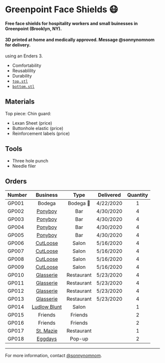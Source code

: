 # Greenpoint Face Shields 😷

#### Free face shields for hospitality workers and small buinesses in Greenpoint (Brooklyn, NY).
#### 3D printed at home and medically approved. Message @sonnynomnom for delivery.

using an Enders 3.

- Comfortability 
- Reusablility
- Durability
- [`top.stl`](https://github.com/sonnynomnom/diy-face-shields/blob/master/top.stl)
- [`bottom.stl`](https://github.com/sonnynomnom/diy-face-shields/blob/master/bottom.stl)

## Materials

Top piece:
Chin guard:

- Lexan Sheet (price)
- Buttonhole elastic (price)
- Reinforcement labels (price)

## Tools

- Three hole punch
- Needle filer

## Orders

| Number | Business | Type | Delivered | Quantity | 
| --- | :---: | :---: | :---: | :---: |
| GP001 | Bodega | Bodega 🛒 | 4/22/2020 | 1 | 
| GP002 | [Ponyboy](https://www.instagram.com/ponyboyny) | Bar | 4/30/2020 | 4 | 
| GP003 | [Ponyboy](https://www.instagram.com/ponyboyny) | Bar | 4/30/2020 | 4 | 
| GP004 | [Ponyboy](https://www.instagram.com/ponyboyny)| Bar | 4/30/2020 | 4 |
| GP005 | [Ponyboy](https://www.instagram.com/ponyboyny) | Bar | 4/30/2020 | 4 | 
| GP006 | [CutLoose](https://www.instagram.com/cutloosebk) | Salon | 5/16/2020 | 4 | 
| GP007 | [CutLoose](https://www.instagram.com/cutloosebk) | Salon | 5/16/2020 | 4 |
| GP008 | [CutLoose](https://www.instagram.com/cutloosebk) | Salon | 5/16/2020 | 4 | 
| GP009 | [CutLoose](https://www.instagram.com/cutloosebk) | Salon | 5/16/2020 | 4 | 
| GP010 | [Glasserie](https://www.instagram.com/glasserienyc) | Restaurant | 5/23/2020 | 4 | 
| GP011 | [Glasserie](https://www.instagram.com/glasserienyc) | Restaurant | 5/23/2020 | 4 | 
| GP012 | [Glasserie](https://www.instagram.com/glasserienyc) | Restaurant | 5/23/2020 | 4 |
| GP013 | [Glasserie](https://www.instagram.com/glasserienyc) | Restaurant | 5/23/2020 | 4 |
| GP014 | [Ludlow Blunt](https://www.instagram.com/ludlowblunt) | Salon | | 1 |
| GP015 | Friends | Friends | | 2 |
| GP016 | Friends | Friends | | 2 |
| GP017 | [St. Mazie](https://www.instagram.com/stmazie) | Restaurant | | 1 |
| GP018 | [Eggdays](https://www.instagram.com/eggdaysny) | Pop-up | | 2 |

--- 

For more information, contact [@sonnynomnom](https://www.instagram.com/sonnynomnom).
